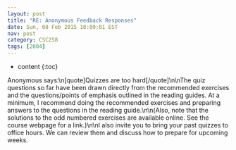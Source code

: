 ```yaml
---
layout: post
title: "RE: Anonymous Feedback Responses"
date: Sun, 08 Feb 2015 18:09:01 EST
nav: post
category: CSC258
tags: [2804]
---
```


* content
{:toc}

Anonymous says:\n[quote]Quizzes are too hard[/quote]\n\nThe quiz questions so far have been drawn directly from the recommended exercises and the questions/points of emphasis outlined in the reading guides. At a minimum, I recommend doing the recommended exercises and preparing answers to the questions in the reading guide.\n\n(Also, note that the solutions to the odd numbered exercises are available online. See the course webpage for a link.)\n\nI also invite you to bring your past quizzes to office hours. We can review them and discuss how to prepare for upcoming weeks.
<!-- more -->
<p></p>
